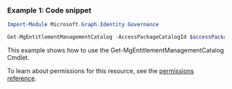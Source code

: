 ### Example 1: Code snippet

```powershellImport-Module Microsoft.Graph.Identity.Governance

Get-MgEntitlementManagementCatalog -AccessPackageCatalogId $accessPackageCatalogId
```
This example shows how to use the Get-MgEntitlementManagementCatalog Cmdlet.
To learn about permissions for this resource, see the [permissions reference](/graph/permissions-reference).

